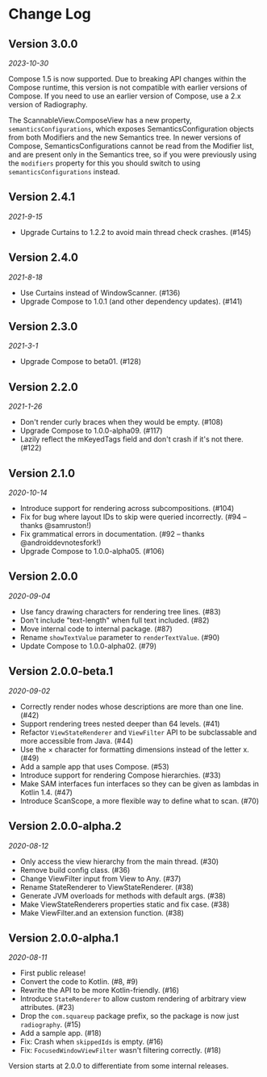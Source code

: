 Change Log
==========

Version 3.0.0
-------------

_2023-10-30_

Compose 1.5 is now supported. Due to breaking API changes within the Compose runtime, this version
is not compatible with earlier versions of Compose. If you need to use an earlier version of Compose,
use a 2.x version of Radiography.

The ScannableView.ComposeView has a new property, `semanticsConfigurations`, which exposes SemanticsConfiguration objects
from both Modifiers and the new Semantics tree. In newer versions of Compose, SemanticsConfigurations cannot
be read from the Modifier list, and are present only in the Semantics tree, 
so if you were previously using the `modifiers` property for this you should switch to
using `semanticsConfigurations` instead.

Version 2.4.1
-------------

_2021-9-15_

* Upgrade Curtains to 1.2.2 to avoid main thread check crashes. (#145)

Version 2.4.0
-------------

_2021-8-18_

* Use Curtains instead of WindowScanner. (#136)
* Upgrade Compose to 1.0.1 (and other dependency updates). (#141)

Version 2.3.0
-------------

_2021-3-1_

* Upgrade Compose to beta01. (#128)

Version 2.2.0
-------------

_2021-1-26_

* Don't render curly braces when they would be empty. (#108)
* Upgrade Compose to 1.0.0-alpha09. (#117)
* Lazily reflect the mKeyedTags field and don't crash if it's not there. (#122)

Version 2.1.0
-------------

_2020-10-14_

* Introduce support for rendering across subcompositions. (#104)
* Fix for bug where layout IDs to skip were queried incorrectly. (#94 – thanks @samruston!)
* Fix grammatical errors in documentation. (#92 – thanks @androiddevnotesfork!)
* Upgrade Compose to 1.0.0-alpha05. (#106)

Version 2.0.0
-------------

_2020-09-04_

* Use fancy drawing characters for rendering tree lines. (#83)
* Don't include "text-length" when full text included. (#82)
* Move internal code to internal package. (#87)
* Rename `showTextValue` parameter to `renderTextValue`. (#90)
* Update Compose to 1.0.0-alpha02. (#79)

Version 2.0.0-beta.1
--------------------

_2020-09-02_

* Correctly render nodes whose descriptions are more than one line. (#42)
* Support rendering trees nested deeper than 64 levels. (#41)
* Refactor `ViewStateRenderer` and `ViewFilter` API to be subclassable and more accessible from
  Java. (#44)
* Use the × character for formatting dimensions instead of the letter x. (#49)
* Add a sample app that uses Compose. (#53)
* Introduce support for rendering Compose hierarchies. (#33)
* Make SAM interfaces fun interfaces so they can be given as lambdas in Kotlin 1.4. (#47)
* Introduce ScanScope, a more flexible way to define what to scan. (#70)

Version 2.0.0-alpha.2
---------------------

_2020-08-12_

* Only access the view hierarchy from the main thread. (#30)
* Remove build config class. (#36)
* Change ViewFilter input from View to Any. (#37)
* Rename StateRenderer to ViewStateRenderer. (#38)
* Generate JVM overloads for methods with default args. (#38)
* Make ViewStateRenderers properties static and fix case. (#38)
* Make ViewFilter.and an extension function. (#38)

Version 2.0.0-alpha.1
---------------------

_2020-08-11_

* First public release!
* Convert the code to Kotlin. (#8, #9)
* Rewrite the API to be more Kotlin-friendly. (#16)
* Introduce `StateRenderer` to allow custom rendering of arbitrary view attributes. (#23)
* Drop the `com.squareup` package prefix, so the package is now just `radiography`. (#15)
* Add a sample app. (#18)
* Fix: Crash when `skippedIds` is empty. (#16)
* Fix: `FocusedWindowViewFilter` wasn't filtering correctly. (#18)

Version starts at 2.0.0 to differentiate from some internal releases.
